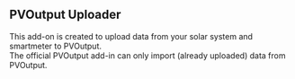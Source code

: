 ## PVOutput Uploader
This add-on is created to upload data from your solar system and smartmeter to PVOutput.  
The official PVOutput add-in can only import (already uploaded) data from PVOutput.
